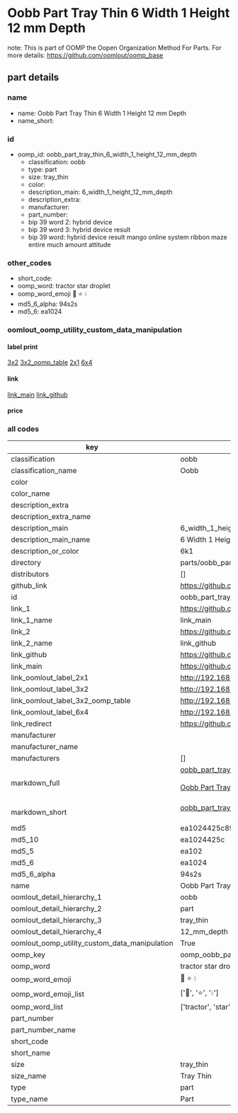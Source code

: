 # Oobb Part Tray Thin 6 Width 1 Height 12 mm Depth  

note: This is part of OOMP the Oopen Organization Method For Parts. For more details: https://github.com/oomlout/oomp_base

##  part details
  







### name
* name: Oobb Part Tray Thin 6 Width 1 Height 12 mm Depth
* name_short: 
### id
* oomp_id: oobb_part_tray_thin_6_width_1_height_12_mm_depth
  * classification: oobb
  * type: part
  * size: tray_thin
  * color: 
  * description_main: 6_width_1_height_12_mm_depth
  * description_extra: 
  * manufacturer: 
  * part_number: 
  * bip 39 word 2: hybrid device
  * bip 39 word 3: hybrid device result
  * bip 39 word: hybrid device result mango online system ribbon maze entire much amount attitude

### other_codes
* short_code: 
* oomp_word: tractor star droplet
* oomp_word_emoji :tractor: :star: :droplet:
* md5_6_alpha: 94s2s
* md5_6: ea1024






### oomlout_oomp_utility_custom_data_manipulation
#### label print
[3x2](http://192.168.1.245:1112/?label=oomp%2094s2s)
[3x2_oomp_table](http://192.168.1.108:1112/?label=oomp%2094s2s)
[2x1](http://192.168.1.242:1112/?label=oomp%2094s2s)
[6x4](http://192.168.1.55:1112/?label=oomp%2094s2s)    

#### link

[link_main](https://github.com/oomlout/oomlout_oomp_version_1_messy/tree/main/parts/oobb_part_tray_thin_6_width_1_height_12_mm_depth) [link_github](https://github.com/oomlout/oomlout_oomp_version_1_messy/tree/main/parts/oobb_part_tray_thin_6_width_1_height_12_mm_depth)                             

#### price







### all codes 
| key | value |  
| --- | --- |  
| classification | oobb |  
| classification_name | Oobb |  
| color |  |  
| color_name |  |  
| description_extra |  |  
| description_extra_name |  |  
| description_main | 6_width_1_height_12_mm_depth |  
| description_main_name | 6 Width 1 Height 12 mm Depth |  
| description_or_color | 6k1 |  
| directory | parts/oobb_part_tray_thin_6_width_1_height_12_mm_depth |  
| distributors | [] |  
| github_link | https://github.com/oomlout/oomlout_oomp_part_src/tree/main/parts/oobb_part_tray_thin_6_width_1_height_12_mm_depth |  
| id | oobb_part_tray_thin_6_width_1_height_12_mm_depth |  
| link_1 | https://github.com/oomlout/oomlout_oomp_version_1_messy/tree/main/parts/oobb_part_tray_thin_6_width_1_height_12_mm_depth |  
| link_1_name | link_main |  
| link_2 | https://github.com/oomlout/oomlout_oomp_version_1_messy/tree/main/parts/oobb_part_tray_thin_6_width_1_height_12_mm_depth |  
| link_2_name | link_github |  
| link_github | https://github.com/oomlout/oomlout_oomp_version_1_messy/tree/main/parts/oobb_part_tray_thin_6_width_1_height_12_mm_depth |  
| link_main | https://github.com/oomlout/oomlout_oomp_version_1_messy/tree/main/parts/oobb_part_tray_thin_6_width_1_height_12_mm_depth |  
| link_oomlout_label_2x1 | http://192.168.1.242:1112/?label=oomp%2094s2s |  
| link_oomlout_label_3x2 | http://192.168.1.245:1112/?label=oomp%2094s2s |  
| link_oomlout_label_3x2_oomp_table | http://192.168.1.108:1112/?label=oomp%2094s2s |  
| link_oomlout_label_6x4 | http://192.168.1.55:1112/?label=oomp%2094s2s |  
| link_redirect | https://github.com/oomlout/oomlout_oomp_version_1_messy/tree/main/parts/oobb_part_tray_thin_6_width_1_height_12_mm_depth |  
| manufacturer |  |  
| manufacturer_name |  |  
| manufacturers | [] |  
| markdown_full | [oobb_part_tray_thin_6_width_1_height_12_mm_depth](none)<br>[](none)<br>[Oobb Part Tray Thin 6 Width 1 Height 12 Mm Depth](none)<br><br> |  
| markdown_short | [oobb_part_tray_thin_6_width_1_height_12_mm_depth](none)<br><br> |  
| md5 | ea1024425c899723734d78736f8f2b80 |  
| md5_10 | ea1024425c |  
| md5_5 | ea102 |  
| md5_6 | ea1024 |  
| md5_6_alpha | 94s2s |  
| name | Oobb Part Tray Thin 6 Width 1 Height 12 mm Depth |  
| oomlout_detail_hierarchy_1 | oobb |  
| oomlout_detail_hierarchy_2 | part |  
| oomlout_detail_hierarchy_3 | tray_thin |  
| oomlout_detail_hierarchy_4 | 12_mm_depth |  
| oomlout_oomp_utility_custom_data_manipulation | True |  
| oomp_key | oomp_oobb_part_tray_thin_6_width_1_height_12_mm_depth |  
| oomp_word | tractor star droplet |  
| oomp_word_emoji | :tractor: :star: :droplet: |  
| oomp_word_emoji_list | [':tractor:', ':star:', ':droplet:'] |  
| oomp_word_list | ['tractor', 'star', 'droplet'] |  
| part_number |  |  
| part_number_name |  |  
| short_code |  |  
| short_name |  |  
| size | tray_thin |  
| size_name | Tray Thin |  
| type | part |  
| type_name | Part |  
